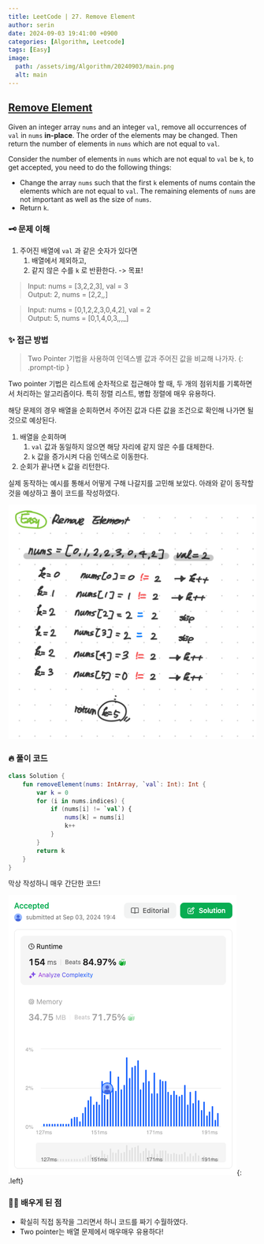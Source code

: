 ```yaml
---
title: LeetCode | 27. Remove Element
author: serin
date: 2024-09-03 19:41:00 +0900
categories: [Algorithm, Leetcode]
tags: [Easy]
image:
  path: /assets/img/Algorithm/20240903/main.png
  alt: main
---
```


## [Remove Element](https://leetcode.com/problems/remove-element/description)

Given an integer array `nums` and an integer `val`, remove all occurrences of `val` in `nums` **in-place**. The order of the elements may be changed. Then return the number of elements in `nums` which are not equal to `val`.

Consider the number of elements in `nums` which are not equal to `val` be `k`, to get accepted, you need to do the following things:

- Change the array `nums` such that the first `k` elements of nums contain the elements which are not equal to `val`. The remaining elements of `nums` are not important as well as the size of `nums`.
- Return `k`.


### 🗝️ 문제 이해
1. 주어진 배열에 `val` 과 같은 숫자가 있다면
   1. 배열에서 제외하고,
   2. 같지 않은 수를 `k` 로 반환한다. -> 목표!

> Input: nums = [3,2,2,3], val = 3  
> Output: 2, nums = [2,2,_,_]

> Input: nums = [0,1,2,2,3,0,4,2], val = 2  
> Output: 5, nums = [0,1,4,0,3,_,_,_]

### ✨ 접근 방법

> Two Pointer 기법을 사용하여 인덱스별 값과 주어진 값을 비교해 나가자.
> {: .prompt-tip }

Two pointer 기법은 리스트에 순차적으로 접근해야 할 때, 두 개의 점위치를 기록하면서 처리하는 알고리즘이다. 특히 정렬 리스트, 병합 정렬에 매우 유용하다.  

해당 문제의 경우 배열을 순회하면서 주어진 값과 다른 값을 조건으로 확인해 나가면 될 것으로 예상된다.

1. 배열을 순회하며
   1. `val` 값과 동일하지 않으면 해당 자리에 같지 않은 수를 대체한다.
   2. `k` 값을 증가시켜 다음 인덱스로 이동한다.
2. 순회가 끝나면 `k` 값을 리턴한다.

실제 동작하는 예시를 통해서 어떻게 구해 나갈지를 고민해 보았다. 아래와 같이 동작할 것을 예상하고 풀이 코드를 작성하였다.

![example](/assets/img/Algorithm/20240903/example.jpeg)

### 🔥 풀이 코드

```kotlin
class Solution {
    fun removeElement(nums: IntArray, `val`: Int): Int {
        var k = 0
        for (i in nums.indices) {
            if (nums[i] != `val`) {
                nums[k] = nums[i]
                k++
            }
        }
        return k
    }
}
```

막상 작성하니 매우 간단한 코드!

![result](/assets/img/Algorithm/20240903/result.png){: .left}

### 🙆‍♀️ 배우게 된 점

- 확실히 직접 동작을 그리면서 하니 코드를 짜기 수월하였다.
- Two pointer는 배열 문제에서 매우매우 유용하다! 
